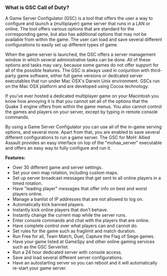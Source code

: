 
### What is GSC Call of Duty?

A Game Server Configulator (GSC) is a tool that offers the user a way to configure and launch a (multiplayer) 
game server that runs in a LAN or online. The tool offers various options that are standard for the corresponding 
game, but also has additional options that may not be available from within the game. The user can load and save 
several different configurations to easily set up different types of game.

When the game server is launched, the GSC offers a server management window in which several administrative tasks 
can be done. All of these options and tasks may vary, because some games do not offer support for all of the possible 
features. The GSC is always used in conjuntion with third-party game software, either full game versions or dedicated 
server executables that run under Mac OSX's Darwin Unix environment. GSCs run on the Mac OSX platform and are developed 
using Cocoa technology.

If you've ever hosted a dedicated multiplayer game on your Macintosh you know how annoying it is that you cannot set 
all of the options that the Quake 3 engine offers from within the game menus. You also cannot control the games and 
players on your server, except by typing in remote console commands.

By using a Game Server Configulator you can use all of the in-game serving options, and several more. Apart from that, 
you are enabled to save several different configurations to run a game server. The GSC for MoH: Allied Assault 
provides an easy interface on top of the "mohaa_server" executable and offers an easy way to fully configure and 
run it.

__Features:__

* Over 30 different game and server settings.
* Set your own map rotation, including custom maps.
* Set up server broadcast messages that get sent to all online players in a timed rotation.
* Have "leading player" messages that offer info on best and worst players online.
* Manage a banlist of IP addresses that are not allowed to log on.
* Automatically kick banned players.
* Instantly kick online players that don't behave.
* Instantly change the current map while the server runs.
* Enter console commands and chat with the players that are online.
* Have complete control over what players can and cannot do.
* Set rules for the game such as fraglimit and match duration.
* Run Free for all, Team Match, Duel, Capture the Flag of Siege games.
* Have your game listed at GameSpy and other online gaming services such as the GSC Serverlist.
* Run a 24 hour dedicated server with console access.
* Save and load several different server configurations.
* Have an autostarting server so you can reboot and it will automatically re-start your game server.
